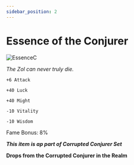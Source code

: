 ```yaml
---
sidebar_position: 2
---
```


# Essence of the Conjurer

![EssenceC](https://vwiki.valorserver.com/api/item/picture/essence%20of%20the%20conjurer)

<i>The Zol can never truly die.</i>

    +6 Attack
    
    +40 Luck
    
    +40 Might
    
    -10 Vitality
    
    -10 Wisdom
    
Fame Bonus: 8%

***This item is ap part of Corrupted Conjurer Set***

**Drops from the Corrupted Conjurer in the Realm**
